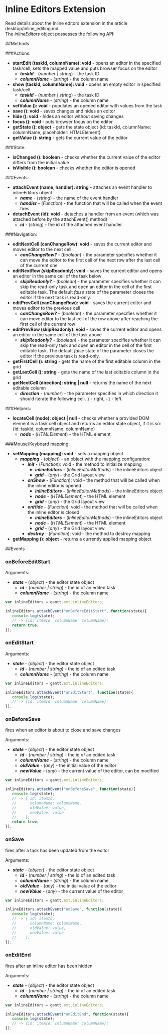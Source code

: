Inline Editors Extension
========================

Read details about the Inline editors extension in the article desktop/inline_editing.md. <br> The *inlineEditors* object possesses the following API:

##Methods

###Actions:

- <span class=submethod>**startEdit (taskId, columnName): void**</span> - opens an editor in the specified task/cell, sets the mapped value and puts browser focus on the editor
    - **_taskId_** - (*number | string*) - the task ID
    - **_columnName_** - (*string*) - the column name
- <span class=submethod>**show (taskId, columnName): void**</span> - opens an empty editor in specified task/cell
    - **_taskId_** - (*number | string*) - the task ID
    - **_columnName_** - (*string*) - the column name
- <span class=submethod>**setValue (): void**</span> - populates an opened editor with values from the task
- <span class=submethod>**save (): void**</span> - saves changes and hides an editor
- <span class=submethod>**hide (): void**</span> - hides an editor without saving changes
- <span class=submethod>**focus (): void**</span> - puts browser focus on the editor 
- <span class=submethod>**getState (): object**</span> - gets the state object {id: taskId, columnName: columnName, placeholder: HTMLElement}
- <span class=submethod>**getValue (): string**</span> - gets the current value of the editor

###State: 

- <span class=submethod>**isChanged (): boolean**</span> - checks whether the current value of the editor differs from the initial value
- <span class=submethod>**isVisible (): boolean**</span> - checks whether the editor is opened

###Events:

- <span class=submethod>**attachEvent (name, handler): string**</span> - attaches an event handler to inlineEditors object
    - **_name_** - (*string*) - the name of the event handler
    - **_handler_** - (*Function*) - the function that will be called when the event fires
- <span class=submethod>**detachEvent (id): void**</span> - detaches a handler from an event (which was attached before by the attachEvent() method) 
    - **_id_** - (*string*) - the id of the attached event handler


###Navigation:

- <span class=submethod>**editNextCell (canChangeRow): void**</span> - saves the current editor and moves editor to the next cell 
    - **_canChangeRow?_**  - (*boolean*) - the parameter specifies whether it can move the editor to the first cell of the next row after the last cell of the current one
- <span class=submethod>**editNextRow (skipReadonly): void**</span> - saves the current editor and opens an editor in the same cell of the task below
    - **_skipReadonly?_**  - (*boolean*) - the parameter specifies whether it can skip the read-only task and open an editor in the cell of the first editable task. The default *false* state of the parameter closes the editor if the next task is read-only.
- <span class=submethod>**editPrevCell (canChangeRow): void**</span> - saves the current editor and moves editor to the previous cell 
    - **_canChangeRow?_**  - (*boolean*) - the parameter specifies whether it can move editor to the last cell of the row above after reaching the first cell of the current row
- <span class=submethod>**editPrevRow (skipReadonly): void**</span> - saves the current editor and opens an editor in the same cell of the task above
    - **_skipReadonly?_**  - (*boolean*) - the parameter specifies whether it can skip the read-only task and open an editor in the cell of the first editable task. The default *false* state of the parameter closes the editor if the previous task is read-only.
- <span class=submethod>**getFirstCell (): string**</span> - gets the name of the first editable column in the grid
- <span class=submethod>**getLastCell (): string**</span> - gets the name of the last editable column in the grid
- <span class=submethod>**getNextCell (direction): string | null**</span> - returns the name of the next editable column
    - **_direction_**  - (*number*) - the parameter specifies in which direction it should iterate the following cell. `1` - right, `-1` - left.


###Helpers:

- <span class=submethod>**locateCell (node): object | null**</span> - checks whether a provided DOM element is a task cell object and returns an editor state object, if it is so: {id: taskId, columnName: columnName}
    - **_node_** - (*HTMLElement*) - the HTML element


###Mouse/Keyboard mapping:

- <span class=submethod>**setMapping (mapping): void**</span> - sets a mapping object
    - **_mapping_** - (*object*) - an object with the mapping configuration:
        - **_init_** - (*Function*): void - the method to initialize mapping
            - **_inlineEditors_** - (*InlineEditorMethods*) - the inlineEditors object
            - **_grid_** - (*any*) - the Grid layout view
        - **_onShow_** - (*Function*): void - the method that will be called when the inline editor is opened
            - **_inlineEditors_** - (*InlineEditorMethods*) - the inlineEditors object
            - **_node_** - (*HTMLElement*) - the HTML element
            - **_grid_** - (*any*) - the Grid layout view
        - **_onHide_** - (*Function*): void - the method that will be called when the inline editor is closed
            - **_inlineEditors_** - (*InlineEditorMethods*) - the inlineEditors object
            - **_node_** - (*HTMLElement*) - the HTML element
            - **_grid_** - (*any*) - the Grid layout view
        - **_destroy_** - (*Function*): void - the method to destroy mapping
- <span class=submethod>**getMapping (): object**</span> - returns a currently applied mapping object


##Events

### <span class=eventname>onBeforeEditStart</span>

Arguments:
<span class=eventarguments>

- **_state_** - (*object*) - the editor state object
	- **_id_** - (*number | string*) - the id of an edited task
	- **_columnName_** - (*string*) - the column name
</span>

~~~js
var inlineEditors = gantt.ext.inlineEditors;

inlineEditors.attachEvent("onBeforeEditStart", function(state){
   console.log(state);
   // -> {id: itemId, columnName: columnName};
   return true;
});
~~~

### <span class=eventname>onEditStart</span>

Arguments:
<span class=eventarguments>

- **_state_** - (*object*) - the editor state object
	- **_id_** - (*number | string*) - the id of an edited task
	- **_columnName_** - (*string*) - the column name
</span>

~~~js
var inlineEditors = gantt.ext.inlineEditors;

inlineEditors.attachEvent("onEditStart", function(state){
   console.log(state);
   // -> {id: itemId, columnName: columnName};
});
~~~

### <span class=eventname>onBeforeSave</span>

fires when an editor is about to close and save changes

Arguments:
<span class=eventarguments>

- **_state_** - (*object*) - the editor state object
	- **_id_** - (*number | string*) - the id of an edited task
	- **_columnName_** - (*string*) - the column name
	- **_oldValue_** - (*any*) - the initial value of the editor
	- **_newValue_** - (*any*) - the current value of the editor, can be modified
</span>

~~~js
var inlineEditors = gantt.ext.inlineEditors;

inlineEditors.attachEvent("onBeforeSave", function(state){
   console.log(state);
   // -> { id: itemId, 
   //      columnName: columnName, 
   //      oldValue: value, 
   //      newValue: value
   //    };
   return true;
});
~~~

### <span class=eventname>onSave</span>

fires after a task has been updated from the editor

Arguments:
<span class=eventarguments>

- **_state_** - (*object*) - the editor state object
	- **_id_** - (*number | string*) - the id of an edited task
	- **_columnName_** - (*string*) - the column name
	- **_oldValue_** - (*any*) - the initial value of the editor
	- **_newValue_** - (*any*) - the current value of the editor
</span>

~~~js
var inlineEditors = gantt.ext.inlineEditors;

inlineEditors.attachEvent("onSave", function(state){
   console.log(state);
   // -> { id: itemId, 
   //      columnName: columnName, 
   //      oldValue: value, 
   //      newValue: value
   //    };
});
~~~

### <span class=eventname>onEditEnd</span>

fires after an inline editor has been hidden


Arguments:
<span class=eventarguments>

- **_state_** - (*object*) - the editor state object
	- **_id_** - (*number | string*) - the id of an edited task
	- **_columnName_** - (*string*) - the column name
</span>

~~~js
var inlineEditors = gantt.ext.inlineEditors;

inlineEditors.attachEvent("onEditEnd", function(state){
   console.log(state);
   // -> {id: itemId, columnName: columnName};
});
~~~
